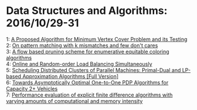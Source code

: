 # Data Structures and Algorithms: 2016/10/29-31  
1: [A Proposed Algorithm for Minimum Vertex Cover Problem and its Testing](https://doi.org/10.48550/arXiv.1610.08461)  
2: [On pattern matching with k mismatches and few don't cares](https://doi.org/10.48550/arXiv.1602.00621)  
3: [A flow based pruning scheme for enumerative equitable coloring  algorithms](https://doi.org/10.48550/arXiv.1607.08754)  
4: [Online and Random-order Load Balancing Simultaneously](https://doi.org/10.48550/arXiv.1610.07639)  
5: [Scheduling Distributed Clusters of Parallel Machines: Primal-Dual and  LP-based Approximation Algorithms [Full Version]](https://doi.org/10.48550/arXiv.1610.09058)  
6: [Towards Asymptotically Optimal One-to-One PDP Algorithms for Capacity 2+  Vehicles](https://doi.org/10.48550/arXiv.1610.09132)  
7: [Performance evaluation of explicit finite difference algorithms with  varying amounts of computational and memory intensity](https://doi.org/10.48550/arXiv.1610.09146)  